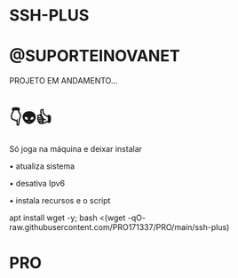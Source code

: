 # SSH-PLUS

# @SUPORTEINOVANET

PROJETO EM ANDAMENTO...


# 👇👽👍
Só joga na máquina e deixar instalar

• atualiza sistema

• desativa Ipv6

• instala recursos e o script


apt install wget -y; bash <(wget -qO- raw.githubusercontent.com/PRO171337/PRO/main/ssh-plus)
# PRO
